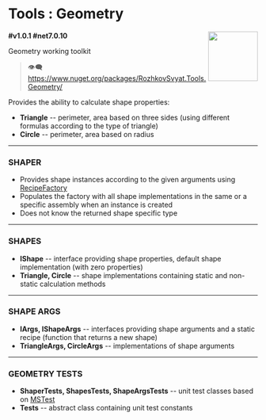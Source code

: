 # Tools : Geometry

<img align="right" width="100" height="100" src="https://github.com/rozhkovsvyat/Tools.Geometry/assets/71471748/8b327452-8d36-43c8-afca-6c34e76450de">

**#v1.0.1 #net7.0.10**

Geometry working toolkit

> :eye_speech_bubble: https://www.nuget.org/packages/RozhkovSvyat.Tools.Geometry/

Provides the ability to calculate shape properties:
* **Triangle** -- perimeter, area based on three sides (using different formulas according to the type of triangle)
* **Circle** -- perimeter, area based on radius

---

### SHAPER

* Provides shape instances according to the given arguments using [RecipeFactory](https://github.com/rozhkovsvyat/Tools.RecipeFactory)
* Populates the factory with all shape implementations  in the same or a specific assembly when an instance is created
* Does not know the returned shape specific type

---

### SHAPES

* **IShape** -- interface providing shape properties, default shape implementation (with zero properties)
* **Triangle, Circle** -- shape implementations containing static and non-static calculation methods

---

### SHAPE ARGS

* **IArgs, IShapeArgs** -- interfaces providing shape arguments and a static recipe (function that returns a new shape)
* **TriangleArgs, CircleArgs** -- implementations of shape arguments

---

### GEOMETRY TESTS

* **ShaperTests, ShapesTests, ShapeArgsTests** -- unit test classes based on [MSTest](https://www.nuget.org/packages/MSTest)
* **Tests** -- abstract class containing unit test constants
